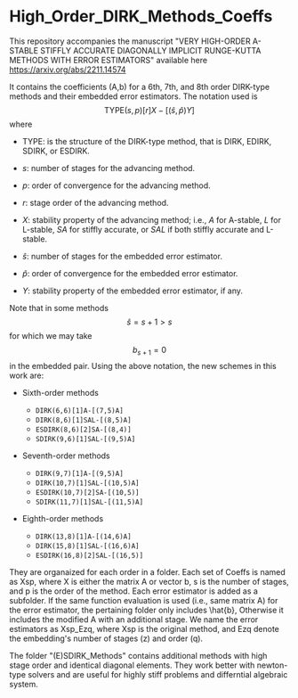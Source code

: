 # High_Order_DIRK_Methods_Coeffs

This repository accompanies the manuscript "VERY HIGH-ORDER A-STABLE STIFFLY ACCURATE DIAGONALLY
IMPLICIT RUNGE-KUTTA METHODS WITH ERROR ESTIMATORS" available here
https://arxiv.org/abs/2211.14574

It contains the coefficients (A,b) for a 6th, 7th, and 8th order DIRK-type methods and their embedded error estimators. The notation used is 
 $$\text{TYPE}(s,p)[r]X-[(\widehat{s},\widehat{p})Y]$$
where 

* TYPE: is the structure of the DIRK-type method, that is DIRK, EDIRK, SDIRK, or ESDIRK.
  
* $s$: number of stages for the advancing method.

* $p$: order of convergence for the advancing method.
* $r$: stage order of the advancing method.
* $X$: stability property of the advancing method; i.e., $A$ for A-stable, $L$ for L-stable, $SA$ for stiffly accurate, or $SAL$ if both stiffly accurate and L-stable.
* $\widehat{s}$: number of stages for the embedded error estimator.
* $\widehat{p}$: order of convergence for the embedded error estimator.
* $Y$: stability property of the embedded error estimator, if any.
 
Note that in some methods $$\widehat{s} = s + 1 > s$$ for which we may take $$b_{s+1} = 0$$ in the embedded pair. Using the above notation, the new schemes in this work are:

 
* Sixth-order methods
  
    * $\texttt{DIRK(6,6)[1]A-[(7,5)A]}$
    * $\texttt{DIRK(8,6)[1]SAL-[(8,5)A]}$ 
    * $\texttt{ESDIRK(8,6)[2]SA-[(8,4)]}$
    * $\texttt{SDIRK(9,6)[1]SAL-[(9,5)A]}$

* Seventh-order methods
    * $\texttt{DIRK(9,7)[1]A-[(9,5)A]}$ 
    * $\texttt{DIRK(10,7)[1]SAL-[(10,5)A]}$ 
    * $\texttt{ESDIRK(10,7)[2]SA-[(10,5)]}$ 
    * $\texttt{SDIRK(11,7)[1]SAL-[(11,5)A]}$

* Eighth-order methods
    * $\texttt{DIRK(13,8)[1]A-[(14,6)A]}$ 
    * $\texttt{DIRK(15,8)[1]SAL-[(16,6)A]}$ 
    * $\texttt{ESDIRK(16,8)[2]SAL-[(16,5)]}$ 
 
 


They are organaized for each order in a folder. Each set of Coeffs is named as Xsp, where X is either the matrix A or vector b, s is the number of stages, and p is the order of the method. Each error estimator is added as a subfolder. If the same function evaluation is used (i.e., same matrix A) for the error estimator, the pertaining folder only includes \hat{b}, Otherwise it includes the modified A with an additional stage. We name the error estimators as Xsp_Ezq, where Xsp is the original method, and Ezq denote the embedding's number of stages (z) and order (q).

The folder "(E)SDIRK_Methods" contains additional methods with high stage order and identical diagonal elements. They work better with newton-type solvers and are useful for highly stiff problems and differntial algebraic system.

